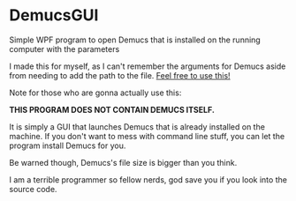 # DemucsGUI
Simple WPF program to open Demucs that is installed on the running computer with the parameters

I made this for myself, as I can't remember the arguments for Demucs aside from needing to add the path to the file. 
[Feel free to use this!](https://github.com/K97i/DemucsGUI/releases/latest/download/DemucsGUI.exe)

Note for those who are gonna actually use this:

**THIS PROGRAM DOES NOT CONTAIN DEMUCS ITSELF.** 

It is simply a GUI that launches Demucs that is already installed on the machine.
If you don't want to mess with command line stuff, you can let the program install Demucs for you.

Be warned though, Demucs's file size is bigger than you think.

I am a terrible programmer so fellow nerds, god save you if you look into the source code.
